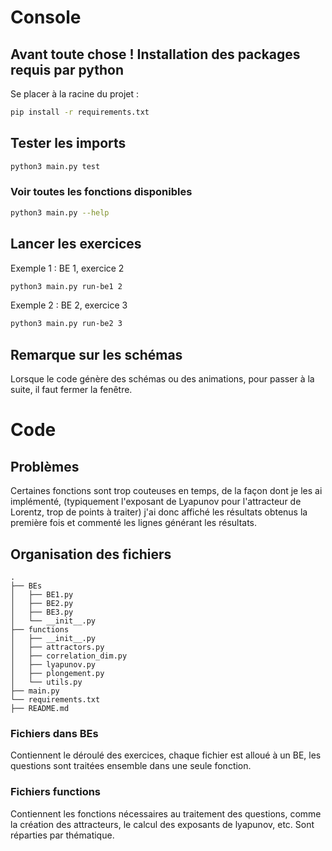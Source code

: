 
# **Console**

## **Avant toute chose !** Installation des packages requis par python

Se placer à la racine du projet :
```bash
pip install -r requirements.txt
```

## Tester les imports
```bash
python3 main.py test
```

### Voir toutes les fonctions disponibles

```bash
python3 main.py --help
```

## Lancer les exercices

Exemple 1 : BE 1, exercice 2
```bash
python3 main.py run-be1 2
```

Exemple 2 : BE 2, exercice 3
```bash
python3 main.py run-be2 3
```

## **Remarque sur les schémas**
Lorsque le code génère des schémas ou des animations, pour passer à la suite,
il faut fermer la fenêtre. 

# **Code**

## Problèmes
Certaines fonctions sont trop couteuses en temps, de la façon dont je les ai implémenté, (typiquement l'exposant de Lyapunov pour l'attracteur de Lorentz, trop de points à traiter) j'ai donc affiché les résultats obtenus la première fois et commenté les lignes générant les résultats.

## Organisation des fichiers
```
.
├── BEs
│   ├── BE1.py
│   ├── BE2.py
│   ├── BE3.py
│   └── __init__.py
├── functions
│   ├── __init__.py
│   ├── attractors.py
│   ├── correlation_dim.py
│   ├── lyapunov.py
│   ├── plongement.py
│   └── utils.py
├── main.py
└── requirements.txt
├── README.md
```

### Fichiers dans BEs
Contiennent le déroulé des exercices, chaque fichier est alloué à un BE, les questions sont traitées ensemble dans une seule fonction.

### Fichiers functions
Contiennent les fonctions nécessaires au traitement des questions, comme la création des attracteurs, le calcul des exposants de lyapunov, etc.
Sont réparties par thématique.

